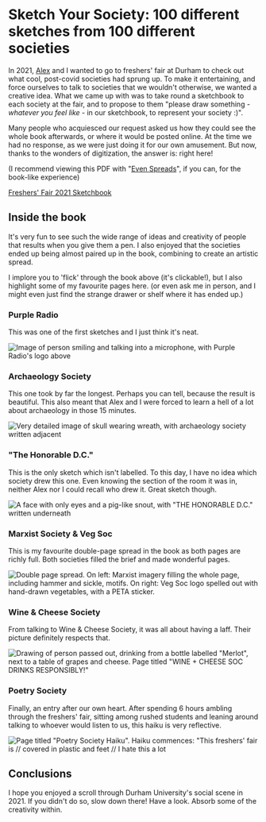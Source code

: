 # Sketch Your Society: 100 different sketches from 100 different societies

<word-count parent=".markdown-body"></word-count>

In 2021, [Alex] and I wanted to go to freshers' fair at Durham to check out what cool, post-covid societies had sprung up. To make it entertaining, and force ourselves to talk to societies that we wouldn't otherwise, we wanted a creative idea. What we came up with was to take round a sketchbook to each society at the fair, and to propose to them "please draw something - *whatever you feel like* - in our sketchbook, to represent your society :)".

Many people who acquiesced our request asked us how they could see the whole book afterwards, or where it would be posted online. At the time we had no response, as we were just doing it for our own amusement. But now, thanks to the wonders of digitization, the answer is: right here!

(I recommend viewing this PDF with "[Even Spreads]", if you can, for the book-like experience)

[Even Spreads]: ./images/firefox-even-spreads.png
[Alex]: https://twitter.com/Somebody909

<a class="hover-area" href="./data/freshers-fair-book-cropped.pdf">
    <div class="zine back"></div>
    <div class="zine front"></div>
</a>

<figcaption>

[Freshers' Fair 2021 Sketchbook](./data/freshers-fair-book-cropped.pdf)

</figcaption>

## Inside the book

It's very fun to see such the wide range of ideas and creativity of people that results when you give them a pen. I also enjoyed that the societies ended up being almost paired up in the book, combining to create an artistic spread.

I implore you to 'flick' through the book above (it's clickable!), but I also highlight some of my favourite pages here. (or even ask me in person, and I might even just find the strange drawer or shelf where it has ended up.)

### Purple Radio

This was one of the first sketches and I just think it's neat.

![Image of person smiling and talking into a microphone, with Purple Radio's logo above](images/purple-radio.png)

### Archaeology Society

This one took by far the longest. Perhaps you can tell, because the result is beautiful. This also meant that Alex and I were forced to learn a hell of a lot about archaeology in those 15 minutes.

![Very detailed image of skull wearing wreath, with archaeology society written adjacent](images/archaeology.png)

### "The Honorable D.C."

This is the only sketch which isn't labelled. To this day, I have no idea which society drew this one. Even knowing the section of the room it was in, neither Alex nor I could recall who drew it. Great sketch though.

![A face with only eyes and a pig-like snout, with "THE HONORABLE D.C." written underneath](images/the-honorable-dc.png)

### Marxist Society & Veg Soc

This is my favourite double-page spread in the book as both pages are richly full. Both societies filled the brief and made wonderful pages.

![Double page spread. On left: Marxist imagery filling the whole page, including hammer and sickle, motifs. On right: Veg Soc logo spelled out with hand-drawn vegetables, with a PETA sticker.](images/marxist-veg.png)

### Wine & Cheese Society

From talking to Wine & Cheese Society, it was all about having a laff. Their picture definitely respects that.

![Drawing of person passed out, drinking from a bottle labelled "Merlot", next to a table of grapes and cheese. Page titled "WINE + CHEESE SOC DRINKS RESPONSIBLY!"](images/wine-and-cheese.png)

### Poetry Society

Finally, an entry after our own heart. After spending 6 hours ambling through the freshers' fair, sitting among rushed students and leaning around talking to whoever would listen to us, this haiku is very reflective.

![Page titled "Poetry Society Haiku". Haiku commences: "This freshers' fair is // covered in plastic and feet // I hate this a lot](images/poetry.png)

## Conclusions

I hope you enjoyed a scroll through Durham University's social scene in 2021. If you didn't do so, slow down there! Have a look. Absorb some of the creativity within.
